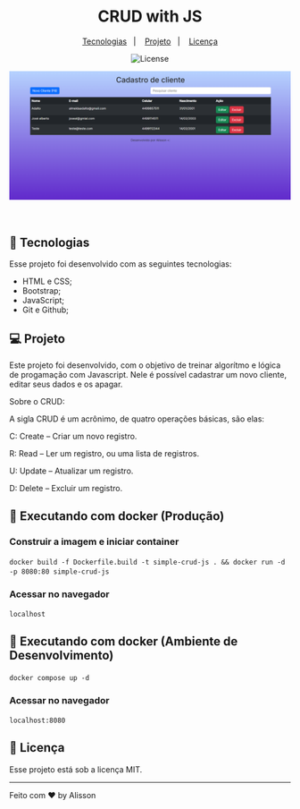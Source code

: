 <h1 align="center"> CRUD with JS </h1>

<p align="center">
  <a href="#-tecnologias">Tecnologias</a>&nbsp;&nbsp;&nbsp;|&nbsp;&nbsp;&nbsp;
  <a href="#-projeto">Projeto</a>&nbsp;&nbsp;&nbsp;|&nbsp;&nbsp;&nbsp;
  <a href="#memo-licença">Licença</a>
</p>

<p align="center">
  <img alt="License" src="https://img.shields.io/static/v1?label=license&message=MIT&color=49AA26&labelColor=000000">
</p>

<p align="center">
  <img alt="Preview" src=".github/preview.png">
</p>
<br>

## 🚀 Tecnologias

Esse projeto foi desenvolvido com as seguintes tecnologias:

- HTML e CSS;
- Bootstrap;
- JavaScript;
- Git e Github;

## 💻 Projeto

Este projeto foi desenvolvido, com o objetivo de treinar algorítmo e lógica de progamação com Javascript. Nele é possível cadastrar um novo cliente, editar seus dados e os apagar.

Sobre o CRUD:

A sigla CRUD é um acrônimo, de quatro operações básicas, são elas:

C: Create – Criar um novo registro.

R: Read – Ler um registro, ou uma lista de registros.

U: Update – Atualizar um registro.

D: Delete – Excluir um registro.

## 🐳 Executando com docker (Produção)

### Construir a imagem e iniciar container
``docker build -f Dockerfile.build -t simple-crud-js . && docker run -d -p 8080:80 simple-crud-js``

### Acessar no navegador
``localhost``

## 🐳 Executando com docker (Ambiente de Desenvolvimento)
``docker compose up -d``

### Acessar no navegador
``localhost:8080``

## :memo: Licença

Esse projeto está sob a licença MIT.

---

Feito com ♥ by Alisson
